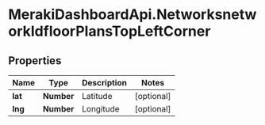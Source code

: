 # MerakiDashboardApi.NetworksnetworkIdfloorPlansTopLeftCorner

## Properties
Name | Type | Description | Notes
------------ | ------------- | ------------- | -------------
**lat** | **Number** | Latitude | [optional] 
**lng** | **Number** | Longitude | [optional] 
